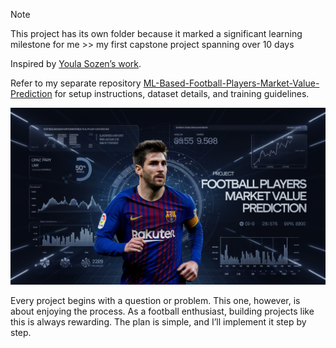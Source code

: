 > [!NOTE]
> This project has its own folder because it marked a significant learning milestone for me >> my first capstone project spanning over 10 days

Inspired by [Youla Sozen’s work](https://github.com/youlasozen/predicting-the-Market-Value-of-Footballers).

Refer to my separate repository [ML-Based-Football-Players-Market-Value-Prediction](https://github.com/paudelsamir/ML-Based-Football-Players-Market-Value-Prediction) for setup instructions, dataset details, and training guidelines.

![alt text](images/cover_image.png)


Every project begins with a question or problem. This one, however, is about enjoying the process. As a football enthusiast, building projects like this is always rewarding. The plan is simple, and I’ll implement it step by step.

